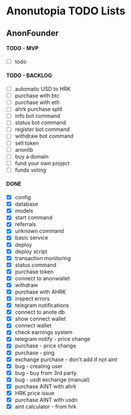 # Anonutopia TODO Lists

## AnonFounder

#### TODO - MVP

- [ ] todo

#### TODO - BACKLOG

- [ ] automatic USD to HRK 
- [ ] purchase with btc
- [ ] purchase with eth  
- [ ] ahrk purchase split
- [ ] info bot command
- [ ] status bot command
- [ ] register bot command
- [ ] withdraw bot command
- [ ] sell token
- [ ] anonlib
- [ ] buy a domain
- [ ] fund your own project
- [ ] funds voting

#### DONE

- [x] config
- [x] database
- [x] models
- [x] start command
- [x] referrals
- [x] unknown command
- [x] basic service
- [x] deploy
- [x] deploy script
- [x] transaction monitoring
- [x] status command
- [x] purchase token
- [x] connect to anonwallet
- [x] withdraw
- [x] purchase with AHRK
- [x] inspect errors
- [x] telegram notifications
- [x] connect to anote db
- [x] show connect wallet
- [x] connect wallet
- [x] check earnings system
- [x] telegram notify - price change
- [x] purchase - price change
- [x] purchase - ping
- [x] exchange purchase - don't add if not aint
- [x] bug - creating user
- [x] bug - buy from 3rd party
- [x] bug - usdt exchange (manual)
- [x] purchase AINT with ahrk
- [x] HRK price issue
- [x] purchase AINT with usdn
- [x] aint calculator - from hrk
